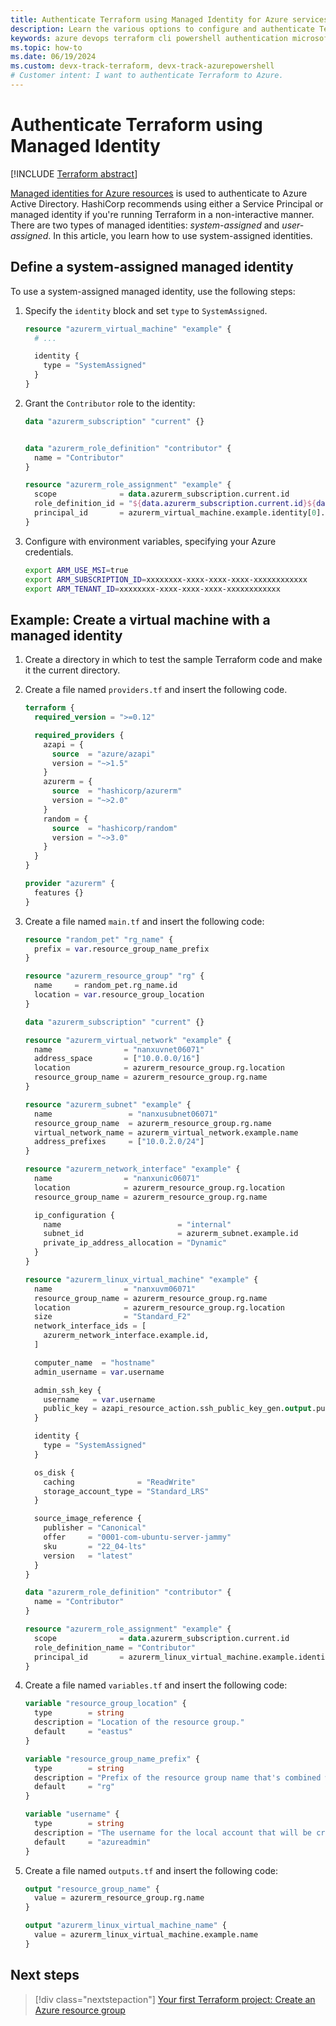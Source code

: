 ```yaml
---
title: Authenticate Terraform using Managed Identity for Azure services
description: Learn the various options to configure and authenticate Terraform to Azure using Managed Identity for Azure services
keywords: azure devops terraform cli powershell authentication microsoft account subscription environment variables provider block
ms.topic: how-to
ms.date: 06/19/2024
ms.custom: devx-track-terraform, devx-track-azurepowershell
# Customer intent: I want to authenticate Terraform to Azure.
---
```


# Authenticate Terraform using Managed Identity

[!INCLUDE [Terraform abstract](./includes/abstract.md)]

[Managed identities for Azure resources](/entra/identity/managed-identities-azure-resources/overview) is used to authenticate to Azure Active Directory. HashiCorp recommends using either a Service Principal or managed identity if you're running Terraform in a non-interactive manner. There are two types of managed identities: *system-assigned* and *user-assigned*. In this article, you learn how to use system-assigned identities.

## Define a system-assigned managed identity

To use a system-assigned managed identity, use the following steps:

1. Specify the `identity` block and set `type` to `SystemAssigned`.

    ```terraform
    resource "azurerm_virtual_machine" "example" {
      # ...
    
      identity {
        type = "SystemAssigned"
      }
    }
    ```

1. Grant the `Contributor` role to the identity:

    ```terraform
    data "azurerm_subscription" "current" {}
    
    
    data "azurerm_role_definition" "contributor" {
      name = "Contributor"
    }
    
    resource "azurerm_role_assignment" "example" {
      scope              = data.azurerm_subscription.current.id
      role_definition_id = "${data.azurerm_subscription.current.id}${data.azurerm_role_definition.contributor.id}"
      principal_id       = azurerm_virtual_machine.example.identity[0].principal_id
    }
    ```

1. Configure with environment variables, specifying your Azure credentials.

    ```bash
    export ARM_USE_MSI=true
    export ARM_SUBSCRIPTION_ID=xxxxxxxx-xxxx-xxxx-xxxx-xxxxxxxxxxxx
    export ARM_TENANT_ID=xxxxxxxx-xxxx-xxxx-xxxx-xxxxxxxxxxxx
    ```

## Example: Create a virtual machine with a managed identity

1. Create a directory in which to test the sample Terraform code and make it the current directory.

1. Create a file named `providers.tf` and insert the following code.

    ```terraform
    terraform {
      required_version = ">=0.12"
    
      required_providers {
        azapi = {
          source  = "azure/azapi"
          version = "~>1.5"
        }
        azurerm = {
          source  = "hashicorp/azurerm"
          version = "~>2.0"
        }
        random = {
          source  = "hashicorp/random"
          version = "~>3.0"
        }
      }
    }
    
    provider "azurerm" {
      features {}
    }
    ```

1. Create a file named `main.tf` and insert the following code:

    ```terraform
    resource "random_pet" "rg_name" {
      prefix = var.resource_group_name_prefix
    }
    
    resource "azurerm_resource_group" "rg" {
      name     = random_pet.rg_name.id
      location = var.resource_group_location
    }
    
    data "azurerm_subscription" "current" {}
    
    resource "azurerm_virtual_network" "example" {
      name                = "nanxuvnet06071"
      address_space       = ["10.0.0.0/16"]
      location            = azurerm_resource_group.rg.location
      resource_group_name = azurerm_resource_group.rg.name
    }
    
    resource "azurerm_subnet" "example" {
      name                 = "nanxusubnet06071"
      resource_group_name  = azurerm_resource_group.rg.name
      virtual_network_name = azurerm_virtual_network.example.name
      address_prefixes     = ["10.0.2.0/24"]
    }
    
    resource "azurerm_network_interface" "example" {
      name                = "nanxunic06071"
      location            = azurerm_resource_group.rg.location
      resource_group_name = azurerm_resource_group.rg.name
    
      ip_configuration {
        name                          = "internal"
        subnet_id                     = azurerm_subnet.example.id
        private_ip_address_allocation = "Dynamic"
      }
    }
    
    resource "azurerm_linux_virtual_machine" "example" {
      name                = "nanxuvm06071"
      resource_group_name = azurerm_resource_group.rg.name
      location            = azurerm_resource_group.rg.location
      size                = "Standard_F2"
      network_interface_ids = [
        azurerm_network_interface.example.id,
      ]
    
      computer_name  = "hostname"
      admin_username = var.username
    
      admin_ssh_key {
        username   = var.username
        public_key = azapi_resource_action.ssh_public_key_gen.output.publicKey
      }
    
      identity {
        type = "SystemAssigned"
      }
    
      os_disk {
        caching              = "ReadWrite"
        storage_account_type = "Standard_LRS"
      }
    
      source_image_reference {
        publisher = "Canonical"
        offer     = "0001-com-ubuntu-server-jammy"
        sku       = "22_04-lts"
        version   = "latest"
      }
    }
    
    data "azurerm_role_definition" "contributor" {
      name = "Contributor"
    }
    
    resource "azurerm_role_assignment" "example" {
      scope              = data.azurerm_subscription.current.id
      role_definition_name = "Contributor"
      principal_id       = azurerm_linux_virtual_machine.example.identity[0].principal_id
    }
    ```

1. Create a file named `variables.tf` and insert the following code:

    ```terraform
    variable "resource_group_location" {
      type        = string
      description = "Location of the resource group."
      default     = "eastus"
    }
    
    variable "resource_group_name_prefix" {
      type        = string
      description = "Prefix of the resource group name that's combined with a random ID so name is unique in your Azure subscription."
      default     = "rg"
    }
    
    variable "username" {
      type        = string
      description = "The username for the local account that will be created on the new VM."
      default     = "azureadmin"
    }
    ```

1. Create a file named `outputs.tf` and insert the following code:

    ```terraform
    output "resource_group_name" {
      value = azurerm_resource_group.rg.name
    }
    
    output "azurerm_linux_virtual_machine_name" {
      value = azurerm_linux_virtual_machine.example.name
    }
    ```

## Next steps

> [!div class="nextstepaction"]
> [Your first Terraform project: Create an Azure resource group](./create-resource-group.md)
